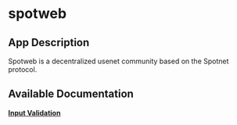# spotweb

## App Description

Spotweb is a decentralized usenet community based on the Spotnet protocol.

## Available Documentation

[**Input Validation**](charts/stable/spotweb/validation)

